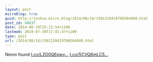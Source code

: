 ```yaml
---
layout: post
microblog: true
guid: http://joshua.micro.blog/2014/08/18/t501220419706564609.html
post_id: 40837
date: 2014-08-18T15:13:54+1100
lastmod: 2019-07-30T17:41:47+1100
type: post
url: /2014/08/18/t501220419706564609.html
---
```

Nemo found [t.co/LZO0QEpwy...](http://t.co/LZO0QEpwyC) [t.co/5CVQ6mLC5...](http://t.co/5CVQ6mLC5n)
